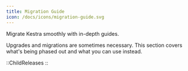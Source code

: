 ```yaml
---
title: Migration Guide
icon: /docs/icons/migration-guide.svg
---
```


Migrate Kestra smoothly with in-depth guides.

Upgrades and migrations are sometimes necessary. This section covers what's being phased out and what you can use instead.

::ChildReleases
::
